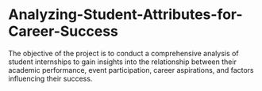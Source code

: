# Analyzing-Student-Attributes-for-Career-Success
The objective of the project is to conduct a comprehensive analysis of student internships to gain insights into the relationship between their academic performance, event participation, career aspirations, and factors influencing their success. 
